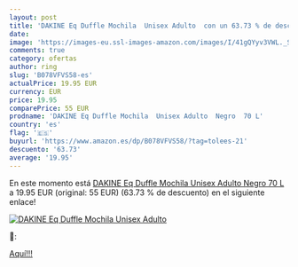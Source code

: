 ```yaml
---
layout: post
title: 'DAKINE Eq Duffle Mochila  Unisex Adulto  con un 63.73 % de descuento'
date: 
image: 'https://images-eu.ssl-images-amazon.com/images/I/41gQYyv3VWL._SL200_.jpg'
comments: true
category: ofertas
author: ring
slug: 'B078VFVS58-es'
actualPrice: 19.95 EUR
currency: EUR
price: 19.95
comparePrice: 55 EUR
prodname: 'DAKINE Eq Duffle Mochila  Unisex Adulto  Negro  70 L'
country: 'es'
flag: '🇪🇸'
buyurl: 'https://www.amazon.es/dp/B078VFVS58/?tag=tolees-21'
descuento: '63.73'
average: '19.95'
---
```


En este momento está [DAKINE Eq Duffle Mochila  Unisex Adulto  Negro  70 L](https://www.amazon.es/dp/B078VFVS58/?tag=tolees-21) a 19.95 EUR (original: 55 EUR) (63.73 %  de descuento) en el siguiente enlace!

[![DAKINE Eq Duffle Mochila  Unisex Adulto ](https://images-eu.ssl-images-amazon.com/images/I/41gQYyv3VWL._SL200_.jpg)](https://www.amazon.es/dp/B078VFVS58/?tag=tolees-21)

🔎:


[Aquí!!!](https://www.amazon.es/dp/B078VFVS58/?tag=tolees-21)
